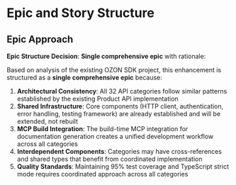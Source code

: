 # Epic and Story Structure

## Epic Approach

**Epic Structure Decision**: **Single comprehensive epic** with rationale:

Based on analysis of the existing OZON SDK project, this enhancement is structured as a **single comprehensive epic** because:

1. **Architectural Consistency**: All 32 API categories follow similar patterns established by the existing Product API implementation
2. **Shared Infrastructure**: Core components (HTTP client, authentication, error handling, testing framework) are already established and will be extended, not rebuilt
3. **MCP Build Integration**: The build-time MCP integration for documentation generation creates a unified development workflow across all categories
4. **Interdependent Components**: Categories may have cross-references and shared types that benefit from coordinated implementation
5. **Quality Standards**: Maintaining 95% test coverage and TypeScript strict mode requires coordinated approach across all categories
